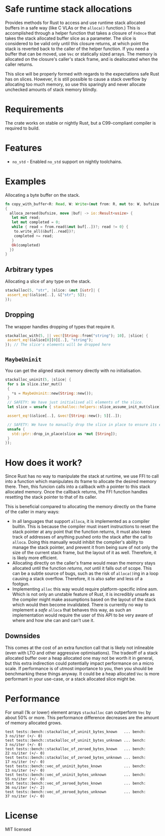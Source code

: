 # Safe runtime stack allocations

Provides methods for Rust to access and use runtime stack allocated buffers in a safe way (like C VLAs or the `alloca()` function.)
This is accomplished through a helper function that takes a closure of `FnOnce` that takes the stack allocated buffer slice as a parameter.
The slice is considered to be valid only until this closure returns, at which point the stack is reverted back to the caller of the helper function. If you need a buffer that can be moved, use `Vec` or statically sized arrays.
The memory is allocated on the closure's caller's stack frame, and is deallocated when the caller returns.

This slice will be properly formed with regards to the expectations safe Rust has on slices.
However, it is still possible to cause a stack overflow by allocating too much memory, so use this sparingly and never allocate unchecked amounts of stack memory blindly.

# Requirements
The crate works on stable or nightly Rust, but a C99-compliant compiler is required to build.

# Features
 * `no_std` - Enabled `no_std` support on nightly toolchains.

# Examples
Allocating a byte buffer on the stack.
```rust
fn copy_with_buffer<R: Read, W: Write>(mut from: R, mut to: W, bufsize: usize) -> io::Result<usize>
{
  alloca_zeroed(bufsize, move |buf| -> io::Result<usize> {
   let mut read;
   let mut completed = 0;
   while { read = from.read(&mut buf[..])?; read != 0} {
    to.write_all(&buf[..read])?;
    completed += read;
   }
   Ok(completed)
  })
}
```
## Arbitrary types
Allocating a slice of any type on the stack.
```rust
stackalloc(5, "str", |slice: &mut [&str]| {
 assert_eq!(&slice[..], &["str"; 5]);
});
```
## Dropping
The wrapper handles dropping of types that require it.
```rust
stackalloc_with(5, || vec![String::from("string"); 10], |slice| {
 assert_eq!(&slice[0][0][..], "string");  
}); // The slice's elements will be dropped here
```
## `MaybeUninit`
You can get the aligned stack memory directly with no initialisation.
```rust 
stackalloc_uninit(5, |slice| {
 for s in slice.iter_mut()
 {
   *s = MaybeUninit::new(String::new());
 }
 // SAFETY: We have just initialised all elements of the slice.
 let slice = unsafe { stackalloc::helpers::slice_assume_init_mut(slice) };

 assert_eq!(&slice[..], &vec![String::new(); 5][..]);

 // SAFETY: We have to manually drop the slice in place to ensure its elements are dropped, as `stackalloc_uninit` does not attempt to drop the potentially uninitialised elements.
 unsafe {
   std::ptr::drop_in_place(slice as *mut [String]);
 }
});
```

# How does it work?
Since Rust has no way to manipulate the stack at runtime, we use FFI to call into a function which manipulates *its* frame to allocate the desired memory there. Then, this funcion calls into a callback with a pointer to this stack allocated memory. Once the callback returns, the FFI function handles resetting the stack pointer to that of its caller.

This is beneficial compared to allocating the memory directly on the frame of the caller in many ways:
* In all languages that support `alloca`, it is implemented as a compiler builtin. This is because the compiler must insert instructions to reset the stack pointer at any point that the function returns, it must also keep track of addresses of anything pushed onto the stack after the call to `alloca`. Doing this manually would inhibit the compiler's ability to manage the stack pointer, and prevent it from being sure of not only the size of the current stack frame, but the layout of it as well. Therefore, it is likely more efficient.
* Allocating directly on the caller's frame would mean the memory stays allocated until the function *returns*, *not* until it falls out of scope. This can be a subtle source of bugs, such as the risk of `alloca()`ing in a loop causing a stack overflow. Therefore, it is also safer and less of a footgun.
* Implementing `alloc` this way would require platform-specific inline asm. Which is not only an unstable feature of Rust, it is incredibly unsafe as the compiler might make assumptions based on the layout of the stack which would then become invalidated. There is currently no way to implement a *safe* `alloca` that behaves this way, as such an implementation would require the user of this API to be very aware of where and how she can and can't use it.

## Downsides
This comes at the cost of an extra function call that is likely not inlineable (even with LTO and other aggressive optimisations).
The tradeoff of a stack allocated buffer over a heap allocated one may not be worth it in general, but this extra indirection could potentially impact performance on a micro scale.
If performance is of utmost importance to you, then you should be benchmarking these things anyway. It could be a heap allocated `Vec` is more performant in your use-case, or a stack allocated slice might be.

# Performance
For small (1k or lower) element arrays `stackalloc` can outperform `Vec` by about 50% or more. This performance difference decreases are the amount of memory allocated grows.

```
test tests::bench::stackalloc_of_uninit_bytes_known   ... bench:           3 ns/iter (+/- 0)
test tests::bench::stackalloc_of_uninit_bytes_unknown ... bench:           3 ns/iter (+/- 0)
test tests::bench::stackalloc_of_zeroed_bytes_known   ... bench:          22 ns/iter (+/- 0)
test tests::bench::stackalloc_of_zeroed_bytes_unknown ... bench:          17 ns/iter (+/- 0)
test tests::bench::vec_of_uninit_bytes_known          ... bench:          13 ns/iter (+/- 0)
test tests::bench::vec_of_uninit_bytes_unknown        ... bench:          55 ns/iter (+/- 0)
test tests::bench::vec_of_zeroed_bytes_known          ... bench:          36 ns/iter (+/- 2)
test tests::bench::vec_of_zeroed_bytes_unknown        ... bench:          37 ns/iter (+/- 0)
```


# License
MIT licensed
